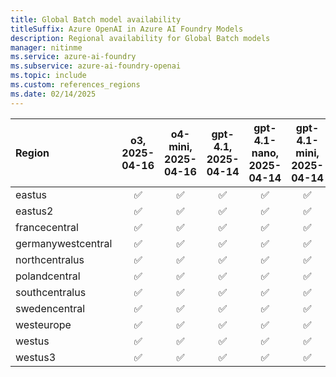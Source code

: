```yaml
---
title: Global Batch model availability
titleSuffix: Azure OpenAI in Azure AI Foundry Models
description: Regional availability for Global Batch models
manager: nitinme
ms.service: azure-ai-foundry
ms.subservice: azure-ai-foundry-openai
ms.topic: include
ms.custom: references_regions
ms.date: 02/14/2025
---
```



| **Region**     | **o3**, **2025-04-16**   | **o4-mini**, **2025-04-16**   | **gpt-4.1**, **2025-04-14**   | **gpt-4.1-nano**, **2025-04-14**   | **gpt-4.1-mini**, **2025-04-14**   | **o3-mini**, **2025-01-31**   | **gpt-4o**, **2024-08-06**   | **gpt-4o-mini**, **2024-07-18**   |
|:-------------------|:----------------------:|:---------------------------:|:---------------------------:|:--------------------------------:|:--------------------------------:|:---------------------------:|:--------------------------:|:-------------------------------:|
| eastus             | ✅                   | ✅                        | ✅                        | ✅                             | ✅                             | ✅                        | ✅                       | ✅                            |
| eastus2            | ✅                   | ✅                        | ✅                        | ✅                             | ✅                             | ✅                        | ✅                       | ✅                            |
| francecentral      | ✅                   | ✅                        | ✅                        | ✅                             | ✅                             | -                       | ✅                       | ✅                            |
| germanywestcentral | ✅                   | ✅                        | ✅                        | ✅                             | ✅                             | -                       | ✅                       | ✅                            |
| northcentralus     | ✅                   | ✅                        | ✅                        | ✅                             | ✅                             | ✅                        | ✅                       | ✅                            |
| polandcentral      | ✅                   | ✅                        | ✅                        | ✅                             | ✅                             | -                       | ✅                       | ✅                            |
| southcentralus     | ✅                   | ✅                        | ✅                        | ✅                             | ✅                             | ✅                        | ✅                       | ✅                            |
| swedencentral      | ✅                   | ✅                        | ✅                        | ✅                             | ✅                             | -                       | ✅                       | ✅                            |
| westeurope         | ✅                   | ✅                        | ✅                        | ✅                             | ✅                             | -                       | ✅                       | ✅                            |
| westus             | ✅                   | ✅                        | ✅                        | ✅                             | ✅                             | ✅                        | ✅                       | ✅                            |
| westus3            | ✅                   | ✅                        | ✅                        | ✅                             | ✅                             | ✅                        | ✅                       | ✅                            |